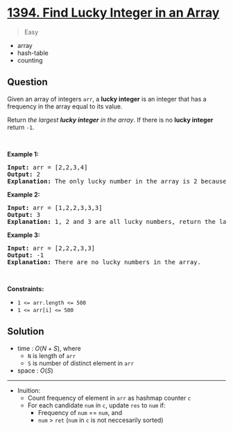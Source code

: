 # [1394. Find Lucky Integer in an Array](https://leetcode.com/problems/find-lucky-integer-in-an-array)


> Easy

- array
- hash-table
- counting



## Question


<p>Given an array of integers <code>arr</code>, a <strong>lucky integer</strong> is an integer that has a frequency in the array equal to its value.</p>

<p>Return <em>the largest <strong>lucky integer</strong> in the array</em>. If there is no <strong>lucky integer</strong> return <code>-1</code>.</p>

<p>&nbsp;</p>
<p><strong class="example">Example 1:</strong></p>

<pre>
<strong>Input:</strong> arr = [2,2,3,4]
<strong>Output:</strong> 2
<strong>Explanation:</strong> The only lucky number in the array is 2 because frequency[2] == 2.
</pre>

<p><strong class="example">Example 2:</strong></p>

<pre>
<strong>Input:</strong> arr = [1,2,2,3,3,3]
<strong>Output:</strong> 3
<strong>Explanation:</strong> 1, 2 and 3 are all lucky numbers, return the largest of them.
</pre>

<p><strong class="example">Example 3:</strong></p>

<pre>
<strong>Input:</strong> arr = [2,2,2,3,3]
<strong>Output:</strong> -1
<strong>Explanation:</strong> There are no lucky numbers in the array.
</pre>

<p>&nbsp;</p>
<p><strong>Constraints:</strong></p>

<ul>
	<li><code>1 &lt;= arr.length &lt;= 500</code></li>
	<li><code>1 &lt;= arr[i] &lt;= 500</code></li>
</ul>



## Solution

- time  : $O(N+S)$, where 
	- `N` is length of `arr`
	- `S` is number of distinct element in `arr`
- space : $O(S)$

---

- Inuition:
	- Count frequency of element in `arr` as hashmap counter `c`
	- For each candidate `num` in `c`, update `res` to `num` if:
		- Frequency of `num` == `num`, and
		- `num` > `ret` (`num` in `c` is not neccesarily sorted)
		
